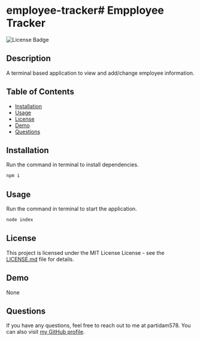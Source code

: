 # employee-tracker# Empployee Tracker

![License Badge](https://img.shields.io/badge/license-MIT%20License-brightgreen)

## Description

A terminal based application to view and add/change employee information.

## Table of Contents

- [Installation](#installation)
- [Usage](#usage)
- [License](#license)
- [Demo](#demo)
- [Questions](#questions)

## Installation

Run the command in terminal to install dependencies.

```bash
npm i
```

## Usage

Run the command in terminal to start the application.

```bash
node index
```

## License

This project is licensed under the MIT License License - see the [LICENSE.md](LICENSE.md) file for details.

## Demo

None

## Questions

If you have any questions, feel free to reach out to me at partidam578. You can also visit [my GitHub profile](https://github.com/mariop578).
